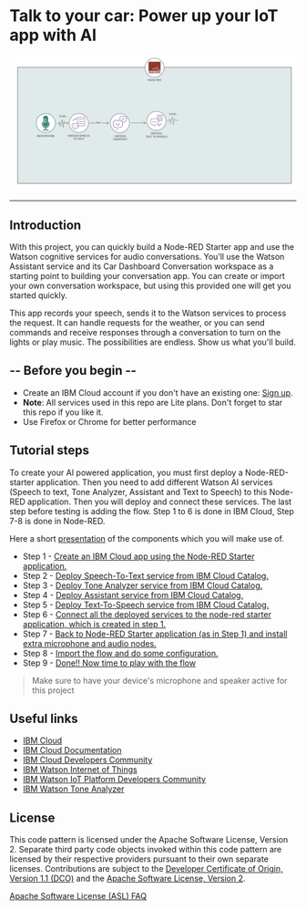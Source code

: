 

# Talk to your car: Power up your IoT app with AI 

![](img/flowdiagram.png)

<hr>

## Introduction

With this project, you can quickly build a Node-RED Starter app and use the Watson cognitive services for audio conversations. You’ll use the Watson Assistant service  and its Car Dashboard Conversation workspace  as a starting point to building your conversation app. You can create or import your own conversation workspace, but using this provided one will get you started quickly.

This app records your speech, sends it to the Watson services to process the request. It can handle requests for the weather, or you can send commands and receive responses through a conversation to turn on the lights or play music. The possibilities are endless. Show us what you'll build.


## -- Before you begin --

* Create an IBM Cloud account if you don't have an existing one: [Sign up](https://ibm.biz/Bdz8e8).
* __Note__: All services used in this repo are Lite plans. Don't forget to star this repo if you like it.
* Use Firefox or Chrome for better performance


## Tutorial steps

To create your AI powered application, you must first deploy a Node-RED-starter application. Then you need to add different Watson AI services (Speech to text, Tone Analyzer, Assistant and Text to Speech) to this Node-RED application. Then you will  deploy and connect these services. The last step before testing is adding the flow. Step 1 to 6 is done in IBM Cloud, Step 7-8 is done in Node-RED. 

Here a short [presentation](steps/presentation.pdf) of the components which you will make use of.


* Step 1 - [Create an IBM Cloud app using the Node-RED Starter application.](steps/nodered.md)
* Step 2 - [Deploy Speech-To-Text service from IBM Cloud Catalog.](steps/stt.md)
* Step 3 - [Deploy Tone Analyzer service from IBM Cloud Catalog.](steps/tone.md)
* Step 4 - [Deploy Assistant service from IBM Cloud Catalog.](steps/conversation.md)
* Step 5 - [Deploy Text-To-Speech service from IBM Cloud Catalog.](steps/tts.md)
* Step 6 - [Connect all the deployed services to the node-red starter application, which is created in step 1.](steps/connect.md)
* Step 7 - [Back to Node-RED Starter application (as in Step 1) and install extra microphone and audio nodes.](steps/microphone.md)
* Step 8 - [Import the flow and do some configuration.](steps/flow.md)
* Step 9 - [Done!! Now time to play with the flow ](steps/play.md)


> Make sure to have your device's microphone and speaker active for this project


## Useful links

* [IBM Cloud](https://bluemix.net/)  
* [IBM Cloud Documentation](https://www.ng.bluemix.net/docs/)  
* [IBM Cloud Developers Community](http://developer.ibm.com/bluemix)  
* [IBM Watson Internet of Things](http://www.ibm.com/internet-of-things/)   
* [IBM Watson IoT Platform Developers Community](https://developer.ibm.com/iotplatform/)
* [IBM Watson Tone Analyzer](https://console.bluemix.net/docs/services/tone-analyzer/index.html#tone-analyzer-endpoints)

## License
This code pattern is licensed under the Apache Software License, Version 2.  Separate third party code objects invoked within this code pattern are licensed by their respective providers pursuant to their own separate licenses. Contributions are subject to the [Developer Certificate of Origin, Version 1.1 (DCO)](https://developercertificate.org/) and the [Apache Software License, Version 2](http://www.apache.org/licenses/LICENSE-2.0.txt).

[Apache Software License (ASL) FAQ](http://www.apache.org/foundation/license-faq.html#WhatDoesItMEAN)
